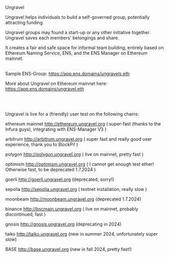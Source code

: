 Ungravel


Ungravel helps individuals to build a self-governed group, potentially attracting funding.

Ungravel groups may found a start-up or any other initiative together.
Ungravel saves each members' belongings and share. 

It creates a fair and safe space for informal team building, entirely based on Ethereum Naming Service, ENS, and the ENS Manager on Ethereum mainnet.
<br><br>

Sample ENS-Group:  https://app.ens.domains/ungravels.eth

More about Ungravel on Ethereum mainnet here: https://app.ens.domains/ungravel.eth 

<br><br>

Ungravel is live for a (friendly) user test on the following chains:

ethereum mainnet  http://ethereum.ungravel.org        ( super-fast (thanks to the Infura guys), integrating with ENS-Manager V3 )

arbitrum          http://arbitrum.ungravel.org        ( super fast and really good user experience, thank you to BlockPi! )

polygon           http://polygon.ungravel.org         ( live on mainnet, pretty fast )

optimism          http://optimism.ungravel.org        ( I cannot get enough test ether! Otherwise fast, to be deprecated 1.7.2024 )

goerli            http://goerli.ungravel.org          (deprecated, sorry!)

sepolia           http://sepolia.ungravel.org         ( testnet installation, really slow )

moonbeam          http://moonbeam.ungravel.org        (deprecated 1.7.2024)

binance           http://bscmain.ungravel.org         ( live on mainnet, probably discontinued, fast )

gnosis            http://gnosis.ungravel.org          (deprecating in 2024)

taiko             http://taiko.ungravel.org           (new in summer 2024, unfortunately super slow)

BASE              http://base.ungravel.org            (new in fall 2024, pretty fast!)


<br><br>


<!---
pepihasenfuss/pepihasenfuss is a ✨ special ✨ repository because its `README.md` (this file) appears on your GitHub profile.
You can click the Preview link to take a look at your changes.
--->
